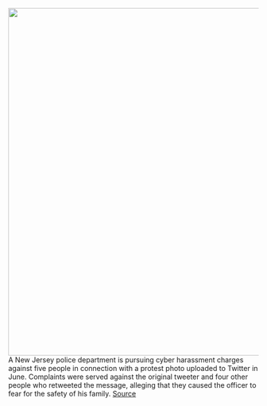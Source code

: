 <img src='https://cdn.vox-cdn.com/thumbor/EMV0K0Ar-KE4TZ1QPqrV5bh5uLU=/0x0:2040x1360/1200x675/filters:focal(857x517:1183x843)/cdn.vox-cdn.com/uploads/chorus_image/image/67166719/acastro_200806_4134_0001.0.jpg' width='700px' /><br/>
A New Jersey police department is pursuing cyber harassment charges against five people in connection with a protest photo uploaded to Twitter in June. Complaints were served against the original tweeter and four other people who retweeted the message, alleging that they caused the officer to fear for the safety of his family.
<a href='https://www.theverge.com/2020/8/6/21355999/twitter-cyber-harassment-felony-charges-police-protests-retweet'> Source <a/>